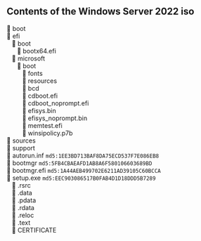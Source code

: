 ## Contents of the Windows Server 2022 iso

📁 boot <br />
📁 efi <br />
&nbsp;&nbsp;&nbsp;📁 boot <br/>
&nbsp;&nbsp;&nbsp;&nbsp;&nbsp;&nbsp;📝 bootx64.efi <br />
&nbsp;&nbsp;&nbsp;📁 microsoft<br/>
&nbsp;&nbsp;&nbsp;&nbsp;&nbsp;&nbsp;📁 boot <br/>
&nbsp;&nbsp;&nbsp;&nbsp;&nbsp;&nbsp;&nbsp;&nbsp;&nbsp;📁 fonts <br/>
&nbsp;&nbsp;&nbsp;&nbsp;&nbsp;&nbsp;&nbsp;&nbsp;&nbsp;📁 resources <br/>
&nbsp;&nbsp;&nbsp;&nbsp;&nbsp;&nbsp;&nbsp;&nbsp;&nbsp;📝 bcd <br/>
&nbsp;&nbsp;&nbsp;&nbsp;&nbsp;&nbsp;&nbsp;&nbsp;&nbsp;📝 cdboot.efi <br/>
&nbsp;&nbsp;&nbsp;&nbsp;&nbsp;&nbsp;&nbsp;&nbsp;&nbsp;📝 cdboot_noprompt.efi <br/>
&nbsp;&nbsp;&nbsp;&nbsp;&nbsp;&nbsp;&nbsp;&nbsp;&nbsp;📝 efisys.bin <br/>
&nbsp;&nbsp;&nbsp;&nbsp;&nbsp;&nbsp;&nbsp;&nbsp;&nbsp;📝 efisys_noprompt.bin <br/>
&nbsp;&nbsp;&nbsp;&nbsp;&nbsp;&nbsp;&nbsp;&nbsp;&nbsp;📝 memtest.efi <br/>
&nbsp;&nbsp;&nbsp;&nbsp;&nbsp;&nbsp;&nbsp;&nbsp;&nbsp;📝 winsipolicy.p7b <br/>
📁 sources <br />
📁 support <br />
📝 autorun.inf `md5:1EE3BD713BAF8DA75ECD537F7E086EB8`<br />
📝 bootmgr `md5:5FB4CBAEAFD1AB8A6F580106603689BD`<br />
📝 bootmgr.efi `md5:1A44AEB499702E6211AD39105C60BCCA` <br />
📝 setup.exe `md5:EEC903086517B0FAB4D1D18DDD5B7289`<br />
&nbsp;&nbsp;&nbsp;📁 .rsrc <br />
&nbsp;&nbsp;&nbsp;📝 .data <br />
&nbsp;&nbsp;&nbsp;📝 .pdata <br />
&nbsp;&nbsp;&nbsp;📝 .rdata <br />
&nbsp;&nbsp;&nbsp;📝 .reloc <br />
&nbsp;&nbsp;&nbsp;📝 .text <br />
&nbsp;&nbsp;&nbsp;📝 CERTIFICATE <br />
